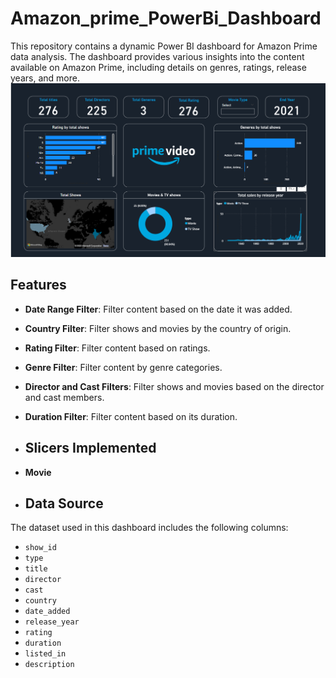 # Amazon_prime_PowerBi_Dashboard
This repository contains a dynamic Power BI dashboard for Amazon Prime data analysis. The dashboard provides various insights into the content available on Amazon Prime, including details on genres, ratings, release years, and more.
![Dashboard](dashboard.png)

## Features

- **Date Range Filter**: Filter content based on the date it was added.
- **Country Filter**: Filter shows and movies by the country of origin.
- **Rating Filter**: Filter content based on ratings.
- **Genre Filter**: Filter content by genre categories.
- **Director and Cast Filters**: Filter shows and movies based on the director and cast members.
- **Duration Filter**: Filter content based on its duration.

- ## Slicers Implemented
 - **Movie**
 - ## Data Source

The dataset used in this dashboard includes the following columns:
- `show_id`
- `type`
- `title`
- `director`
- `cast`
- `country`
- `date_added`
- `release_year`
- `rating`
- `duration`
- `listed_in`
- `description`


